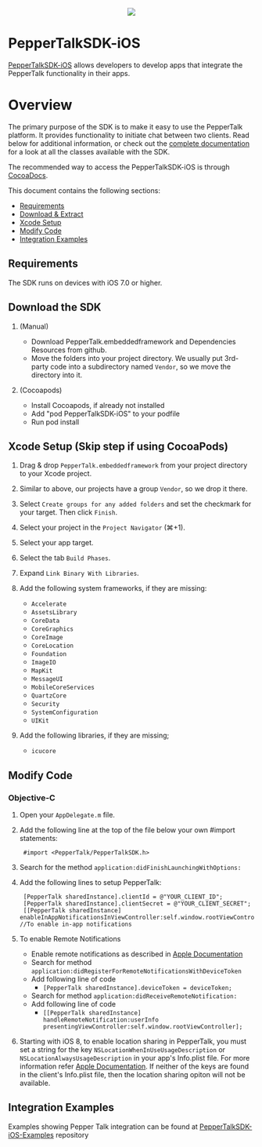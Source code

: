 <p align="center">
  <img src="http://i.imgur.com/aRaC5Yp.png" />
</p>

PepperTalkSDK-iOS
=============

[PepperTalkSDK-iOS](http://espreccino.getpeppertalk.com) allows developers to develop apps that integrate the PepperTalk functionality in their apps.

# Overview

The primary purpose of the SDK is to make it easy to use the PepperTalk platform. It provides functionality to initiate chat between two clients. Read below for additional information, or check out the [complete documentation](http://espreccino.github.io/PepperTalkSDK-iOS/) for a look at all the classes available with the SDK.

The recommended way to access the PepperTalkSDK-iOS is through [CocoaDocs](http://cocoadocs.org/docsets/PepperTalkSDK-iOS).

This document contains the following sections:

- [Requirements](#requirements)
- [Download & Extract](#download)
- [Xcode Setup](#xcode) 
- [Modify Code](#modify)
- [Integration Examples](#examples)

<a id="requirements"></a> 
## Requirements

The SDK runs on devices with iOS 7.0 or higher.

<a id="download"></a> 
## Download the SDK

1. (Manual) 
    * Download PepperTalk.embeddedframework and Dependencies Resources from github.
    * Move the folders into your project directory. We usually put 3rd-party code into a subdirectory named `Vendor`, so we move the directory into it.
  
2. (Cocoapods)
    * Install Cocoapods, if already not installed
    * Add "pod PepperTalkSDK-iOS" to your podfile
    * Run pod install
  
<a id="xcode"></a> 
## Xcode Setup (Skip step if using CocoaPods)

1. Drag & drop `PepperTalk.embeddedframework` from your project directory to your Xcode project.

2. Similar to above, our projects have a group `Vendor`, so we drop it there.

3. Select `Create groups for any added folders` and set the checkmark for your target. Then click `Finish`.

4. Select your project in the `Project Navigator` (⌘+1).

5. Select your app target.

6. Select the tab `Build Phases`.

7. Expand `Link Binary With Libraries`.

8. Add the following system frameworks, if they are missing:
    - `Accelerate`
    - `AssetsLibrary`
    - `CoreData`
    - `CoreGraphics`
    - `CoreImage`
    - `CoreLocation`
    - `Foundation`
    - `ImageIO`
    - `MapKit`
    - `MessageUI`
    - `MobileCoreServices`
    - `QuartzCore`
    - `Security`
    - `SystemConfiguration`
    - `UIKit`

9. Add the following libraries, if they are missing;
    - `icucore`

<a id="modify"></a> 
## Modify Code 

### Objective-C
1. Open your `AppDelegate.m` file.

2. Add the following line at the top of the file below your own #import statements:

        #import <PepperTalk/PepperTalkSDK.h>

3. Search for the method `application:didFinishLaunchingWithOptions:`

4. Add the following lines to setup PepperTalk:

        [PepperTalk sharedInstance].clientId = @"YOUR_CLIENT_ID";
        [PepperTalk sharedInstance].clientSecret = @"YOUR_CLIENT_SECRET";
        [[PepperTalk sharedInstance] enableInAppNotificationsInViewController:self.window.rootViewController]; //To enable in-app notifications

5. To enable Remote Notifications
    * Enable remote notifications as described in [Apple Documentation](https://developer.apple.com/library/ios/documentation/NetworkingInternet/Conceptual/RemoteNotificationsPG/Chapters/IPhoneOSClientImp.html#//apple_ref/doc/uid/TP40008194-CH103-SW2)
    * Search for method `application:didRegisterForRemoteNotificationsWithDeviceToken`
    * Add following line of code
      * `[PepperTalk sharedInstance].deviceToken = deviceToken;`
    * Search for method `application:didReceiveRemoteNotification:`
    * Add following line of code
      * `[[PepperTalk sharedInstance] handleRemoteNotification:userInfo presentingViewController:self.window.rootViewController];`

6. Starting with iOS 8, to enable location sharing in PepperTalk, you must set a string for the key `NSLocationWhenInUseUsageDescription` or `NSLocationAlwaysUsageDescription` in your app's Info.plist file. For more information refer [Apple Documentation](https://developer.apple.com/library/ios/documentation/General/Reference/InfoPlistKeyReference/Articles/CocoaKeys.html#//apple_ref/doc/uid/TP40009251-SW18). If neither of the keys are found in the client's Info.plist file, then the location sharing opiton will not be available.

<a id="examples"></a> 
## Integration Examples

Examples showing Pepper Talk integration can be found at [PepperTalkSDK-iOS-Examples](https://github.com/Espreccino/PepperTalkSDK-iOS-Examples) repository
